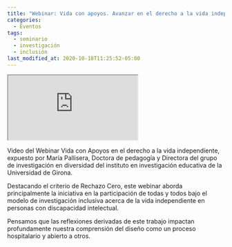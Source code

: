 ```yaml
---
title: "Webinar: Vida con apoyos. Avanzar en el derecho a la vida independiente"
categories:
  - Eventos
tags:
  - seminario
  - investigación
  - inclusión
last_modified_at: 2020-10-18T11:25:52-05:00
---
```

<!-- 16:9 aspect ratio -->
<div class="embed-responsive embed-responsive-16by9">
  <iframe class="embed-responsive-item" src="https://www.youtube.com/embed/E6lWMody1vs"></iframe>
</div>


Video del Webinar Vida con Apoyos en el derecho a la vida independiente, expuesto por María Pallisera, Doctora de pedagogía y Directora del grupo de investigación en diversidad del instituto en investigación educativa de la Universidad de Girona.

Destacando el criterio de Rechazo Cero, este webinar aborda principalmente la iniciativa en la participación de todas y todos bajo el modelo de investigación inclusiva acerca de la vida independiente en personas con discapacidad intelectual.

Pensamos que las reflexiones derivadas de este trabajo impactan profundamente nuestra comprensión del diseño como un proceso hospitalario y abierto a otros.

